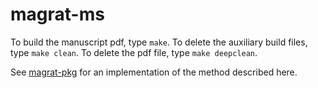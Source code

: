 # magrat-ms

To build the manuscript pdf, type `make`. To delete the auxiliary build files, type `make clean`. To delete the pdf file, type `make deepclean`.

See [magrat-pkg](https://github.com/blueraleigh/magrat-pkg/) for an implementation of the method described here.
